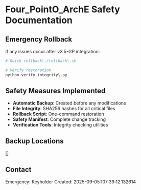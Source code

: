 # Four_PointO_ArchE Safety Documentation

## Emergency Rollback

If any issues occur after v3.5-GP integration:

```bash
# Quick rollback\./rollback\.sh

# Verify restoration
python verify_integrity\.py
```

## Safety Measures Implemented

- **Automatic Backup**: Created before any modifications
- **File Integrity**: SHA256 hashes for all critical files
- **Rollback Script**: One-command restoration
- **Safety Manifest**: Complete change tracking
- **Verification Tools**: Integrity checking utilities

## Backup Locations

[]

## Contact

Emergency: Keyholder
Created: 2025-09-05T07:39:12.132614
